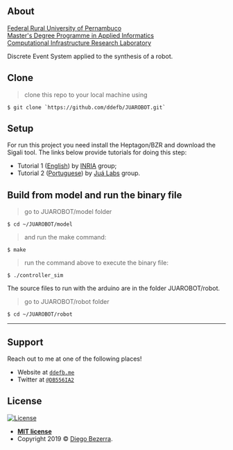 ## About

<a href="http://ufrpe.br/" target="_blank">Federal Rural University of Pernambuco</a><br/>
<a href="http://www.ppgia.ufrpe.br/" target="_blank">Master's Degree Programme in Applied Informatics</a><br/>
<a href="https://jualabs.wordpress.com/" target="_blank">Computational Infrastructure Research Laboratory</a><br/>

Discrete Event System applied to the synthesis of a robot.

## Clone

> clone this repo to your local machine using 

```shell
$ git clone `https://github.com/ddefb/JUAROBOT.git`
```

## Setup

For run this project you need install the Heptagon/BZR and download the Sigali tool. The links below provide tutorials for doing this step:

- Tutorial 1 (<a href="http://heptagon.gforge.inria.fr/" target="_blank">English</a>) by <a href="http://heptagon.gforge.inria.fr/" target="_blank">INRIA</a> group;
- Tutorial 2 (<a href="https://jualabs.wordpress.com/2016/04/08/instalacao-do-heptagon-no-ubuntu-14-04/" target="_blank">Portuguese</a>) by <a href="https://jualabs.wordpress.com" target="_blank">Juá Labs</a> group.

## Build from model and run the binary file

> go to JUAROBOT/model folder

```shell
$ cd ~/JUAROBOT/model
```

> and run the make command:

```shell
$ make
```

> run the command above to execute the binary file:

```shell 
$ ./controller_sim
```

The source files to run with the arduino are in the folder JUAROBOT/robot. 

> go to JUAROBOT/robot folder

```shell
$ cd ~/JUAROBOT/robot
```

---

## Support

Reach out to me at one of the following places!

- Website at <a href="http://ddefb.me/" target="_blank">`ddefb.me`</a>
- Twitter at <a href="https://twitter.com/DB556IA2" target="_blank">`@DB556IA2`</a>

## License

[![License](http://img.shields.io/:license-mit-blue.svg?style=flat-square)](http://badges.mit-license.org)

- **[MIT license](http://opensource.org/licenses/mit-license.php)**
- Copyright 2019 © <a href="http://ddefb.me/" target="_blank">Diego Bezerra</a>.
